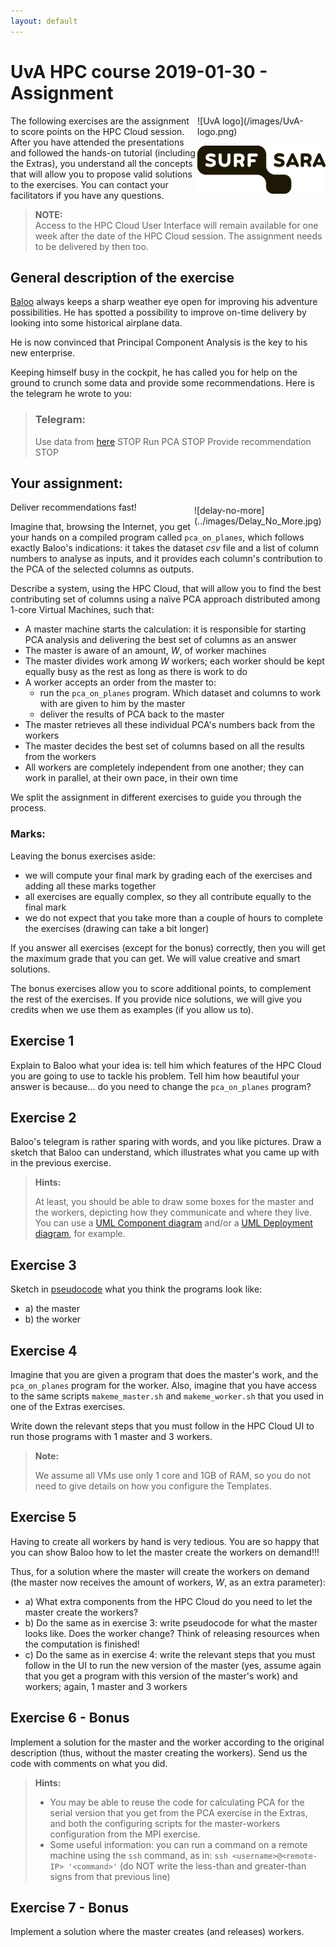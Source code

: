 ```yaml
---
layout: default
---
```


# UvA HPC course 2019-01-30 - Assignment

<div style="float:right;max-width:205px;" markdown="1">
![UvA logo](/images/UvA-logo.png)

![SURFsara logo](/images/SURFsara_logo.png)
</div>

The following exercises are the assignment to score points on the HPC Cloud session. After you have attended the presentations and followed the hands-on tutorial (including the Extras), you understand all the concepts that will allow you to propose valid solutions to the exercises. You can contact your facilitators if you have any questions.

> **NOTE:**  
> Access to the HPC Cloud User Interface will remain available for one week after the date of the HPC Cloud session. The assignment needs to be delivered by then too.

## General description of the exercise

[Baloo](https://en.wikipedia.org/wiki/TaleSpin) always keeps a sharp weather eye open for improving his adventure possibilities. He has spotted a possibility to improve on-time delivery by looking into some historical airplane data.

He is now convinced that Principal Component Analysis is the key to his new enterprise.

Keeping himself busy in the cockpit, he has called you for help on the ground to crunch some data and provide some recommendations. Here is the telegram he wrote to you:

> ### Telegram:
>
> Use data from [here](https://www.transtats.bts.gov/DL_SelectFields.asp?DB_Short_Name=On-Time&Table_ID=236) STOP
> Run PCA STOP 
> Provide recommendation STOP

## Your assignment:

<div style="float:right;max-width:205px;margin:5px;" markdown="1">
![delay-no-more](../images/Delay_No_More.jpg)
</div>

Deliver recommendations fast!

Imagine that, browsing the Internet, you get your hands on a compiled program called `pca_on_planes`, which follows exactly Baloo's indications: it takes the dataset _csv_ file and a list of column numbers to analyse as inputs, and it provides each column's contribution to the PCA of the selected columns as outputs. 

Describe a system, using the HPC Cloud, that will allow you to find the best contributing set of columns using a naïve PCA approach distributed among 1-core Virtual Machines, such that:

 * A master machine starts the calculation: it is responsible for starting PCA analysis and delivering the best set of columns as an answer
 * The master is aware of an amount, _W_, of worker machines
 * The master divides work among _W_ workers; each worker should be kept equally busy as the rest as long as there is work to do
 * A worker accepts an order from the master to:
   * run the `pca_on_planes` program. Which dataset and columns to work with are given to him by the master
   * deliver the results of PCA back to the master
 * The master retrieves all these individual PCA's numbers back from the workers
 * The master decides the best set of columns based on all the results from the workers 
 * All workers are completely independent from one another; they can work in parallel, at their own pace, in their own time

We split the assignment in different exercises to guide you through the process. 

### Marks:

Leaving the bonus exercises aside:

* we will compute your final mark by grading each of the exercises and adding all these marks together
* all exercises are equally complex, so they all contribute equally to the final mark
* we do not expect that you take more than a couple of hours to complete the exercises (drawing can take a bit longer)

If you answer all exercises (except for the bonus) correctly, then you will get the maximum grade that you can get. We will value creative and smart solutions.

The bonus exercises allow you to score additional points, to complement the rest of the exercises. If you provide nice solutions, we will give you credits when we use them as examples (if you allow us to).

## Exercise 1

Explain to Baloo what your idea is: tell him which features of the HPC Cloud you are going to use to tackle his problem. Tell him how beautiful your answer is because... do you need to change the `pca_on_planes` program?

## Exercise 2

Baloo's telegram is rather sparing with words, and you like pictures. Draw a sketch that Baloo can understand, which illustrates what you came up with in the previous exercise. 

>**Hints:**
>
>At least, you should be able to draw some boxes for the master and the workers, depicting how they communicate and where they live. You can use a [UML Component diagram](https://en.wikipedia.org/wiki/Component_diagram) and/or a [UML Deployment diagram](https://en.wikipedia.org/wiki/Deployment_diagram), for example.

## Exercise 3

Sketch in [pseudocode](https://en.wikipedia.org/wiki/Pseudocode) what you think the programs look like: 

* a) the master 
* b) the worker

## Exercise 4

Imagine that you are given a program that does the master's work, and the `pca_on_planes` program for the worker. Also, imagine that you have access to the same scripts `makeme_master.sh` and `makeme_worker.sh` that you used in one of the Extras exercises.

Write down the relevant steps that you must follow in the HPC Cloud UI to run those programs with 1 master and 3 workers. 

>**Note:**
>
> We assume all VMs use only 1 core and 1GB of RAM, so you do not need to give details on how you configure the Templates. 

## Exercise 5

Having to create all workers by hand is very tedious. You are so happy that you can show Baloo how to let the master create the workers on demand!!!

Thus, for a solution where the master will create the workers on demand (the master now receives the amount of workers, _W_, as an extra parameter):

* a) What extra components from the HPC Cloud do you need to let the master create the workers?
* b) Do the same as in exercise 3: write pseudocode for what the master looks like. Does the worker change? Think of releasing resources when the computation is finished!
* c) Do the same as in exercise 4: write the relevant steps that you must follow in the UI to run the new version of the master (yes, assume again that you get a program with this version of the master's work) and workers; again, 1 master and 3 workers

## Exercise 6 - Bonus

Implement a solution for the master and the worker according to the original description (thus, without the master creating the workers). Send us the code with comments on what you did.

>**Hints:**
>
> * You may be able to reuse the code for calculating PCA for the serial version that you get from the PCA exercise in the Extras, and both the configuring scripts for the master-workers configuration from the MPI exercise.
> * Some useful information: you can run a command on a remote machine using the `ssh` command, as in: `ssh <username>@<remote-IP> '<command>'` (do NOT write the less-than and greater-than signs from that previous line)

## Exercise 7 - Bonus

Implement a solution where the master creates (and releases) workers.
